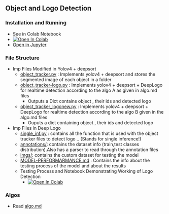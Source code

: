 ## Object and Logo Detection

### Installation and Running
- See in Colab Notebook
- [![Open In Colab](https://colab.research.google.com/assets/colab-badge.svg)](https://colab.research.google.com/drive/1O84ALermB0Jh6MFe1mGAfFc1aP03eOae?usp=sharing)
- [Open in Jupyter](https://github.com/mananmadan/object-logo-detection/blob/master/Vision_Detection_System_(Video_%2B_DeepLogo)_Final.ipynb)

### File Structure
- Imp Files Modified in Yolov4 + deepsort
    - [object_tracker.py](https://github.com/mananmadan/yolov4-deepsort/blob/3d4ef1627a828f894b74b754df9a5db3ada3584a/object_tracker.py) : Implements yolov4 + deepsort and stores the segmented image of each object in a folder
    - [object_tracker-logo.py](https://github.com/mananmadan/yolov4-deepsort/blob/3d4ef1627a828f894b74b754df9a5db3ada3584a/object_tracker-logo.py) : Implements yolov4 + deepsort + DeepLogo for realtime detection according to the algo A as given in algo.md files
        - Outputs a Dict contains object , their ids and detected logo
    - [object_tracker_logonew.py](https://github.com/mananmadan/yolov4-deepsort/blob/3d4ef1627a828f894b74b754df9a5db3ada3584a/object_tracker_logonew.py) : Implements yolov4 + deepsort + DeepLogo for realtime detection according to the algo B given in the algo.md files
        - Ouputs a dict containing object , their ids and detected logo
- Imp Files in Deep Logo
    - [single_inf.py](https://github.com/mananmadan/DeepLogo/blob/master/single_inf.py) : contains all the function that is used with the object tracker files to detect logo .. (Stands for single inference!)
    - [annotations/](https://github.com/mananmadan/DeepLogo/tree/master/annotations): contains the dataset info (train,test classes distribution).Also has a parser to read through the annotation files
    - [imgs/](https://github.com/mananmadan/DeepLogo/tree/master/imgs): contains the custom dataset for testing the model
    - [MODEL-PERFORMARMANCE.md](https://github.com/mananmadan/DeepLogo/blob/master/MODEL-PERFORMANCE.md) : Contains the info about the testing process of the model and about the results
    - Testing Process and Notebook Demonstrating Working of Logo Detection
        - [![Open In Colab](https://colab.research.google.com/assets/colab-badge.svg)](https://colab.research.google.com/drive/1KOZ71GZXCz3N652kl832H_FfWX8K4Tx3?usp=sharing)

### Algos
- Read [algo.md](https://github.com/mananmadan/object-logo-detection/blob/master/algo.md)
